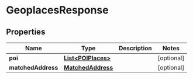 
# GeoplacesResponse

## Properties
Name | Type | Description | Notes
------------ | ------------- | ------------- | -------------
**poi** | [**List&lt;POIPlaces&gt;**](POIPlaces.md) |  |  [optional]
**matchedAddress** | [**MatchedAddress**](MatchedAddress.md) |  |  [optional]




